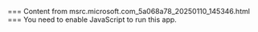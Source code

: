 === Content from msrc.microsoft.com_5a068a78_20250110_145346.html ===
You need to enable JavaScript to run this app.
